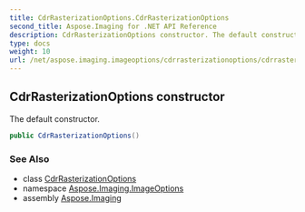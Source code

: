 ```yaml
---
title: CdrRasterizationOptions.CdrRasterizationOptions
second_title: Aspose.Imaging for .NET API Reference
description: CdrRasterizationOptions constructor. The default constructor
type: docs
weight: 10
url: /net/aspose.imaging.imageoptions/cdrrasterizationoptions/cdrrasterizationoptions/
---
```

## CdrRasterizationOptions constructor

The default constructor.

```csharp
public CdrRasterizationOptions()
```

### See Also

* class [CdrRasterizationOptions](../)
* namespace [Aspose.Imaging.ImageOptions](../../cdrrasterizationoptions/)
* assembly [Aspose.Imaging](../../../)


